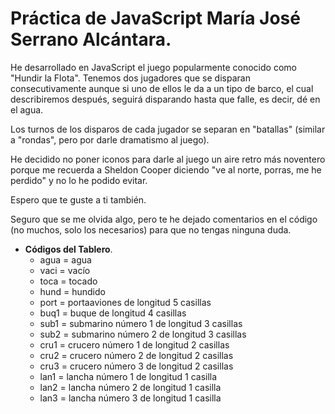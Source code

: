 # Práctica de JavaScript María José Serrano Alcántara.
He desarrollado en JavaScript el juego popularmente conocido como "Hundir la Flota". Tenemos dos jugadores que se disparan consecutivamente aunque si uno de ellos le da a un tipo de barco, el cual describiremos después, seguirá disparando hasta que falle, es decir, dé en el agua.


Los turnos de los disparos de cada jugador se separan en "batallas" (similar a "rondas", pero por darle dramatismo al juego).


He decidido no poner iconos para darle al juego un aire retro más noventero porque me recuerda a Sheldon Cooper diciendo "ve al norte, porras, me he perdido" y no lo he podido evitar.


Espero que te guste a ti también.


Seguro que se me olvida algo, pero te he dejado comentarios en el código (no muchos, solo los necesarios) para que no tengas ninguna duda.


- **Códigos del Tablero**. 
    + agua = agua
    + vaci = vacío
    + toca = tocado
    + hund = hundido
    + port =  portaaviones de longitud 5 casillas
    + buq1 = buque de longitud 4 casillas 
    + sub1 = submarino número 1 de longitud 3 casillas
    + sub2 = submarino número 2 de longitud 3 casillas
    + cru1 = crucero número 1 de longitud 2 casillas
    + cru2 = crucero número 2 de longitud 2 casillas
    + cru3 = crucero número 3 de longitud 2 casillas
    + lan1 = lancha número 1 de longitud 1 casilla
    + lan2 = lancha número 2 de longitud 1 casilla
    + lan3 = lancha número 3 de longitud 1 casilla


    